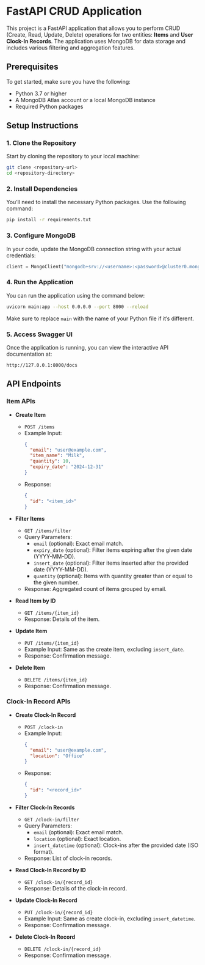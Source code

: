 
# FastAPI CRUD Application

This project is a FastAPI application that allows you to perform CRUD (Create, Read, Update, Delete) operations for two entities: **Items** and **User Clock-In Records**. The application uses MongoDB for data storage and includes various filtering and aggregation features.

## Prerequisites

To get started, make sure you have the following:

- Python 3.7 or higher
- A MongoDB Atlas account or a local MongoDB instance
- Required Python packages

## Setup Instructions

### 1. Clone the Repository

Start by cloning the repository to your local machine:

```bash
git clone <repository-url>
cd <repository-directory>
```

### 2. Install Dependencies

You’ll need to install the necessary Python packages. Use the following command:

```bash
pip install -r requirements.txt
```

### 3. Configure MongoDB

In your code, update the MongoDB connection string with your actual credentials:

```python
client = MongoClient("mongodb+srv://<username>:<password>@cluster0.mongodb.net/?retryWrites=true&w=majority&appName=Cluster0")
```

### 4. Run the Application

You can run the application using the command below:

```bash
uvicorn main:app --host 0.0.0.0 --port 8000 --reload
```

Make sure to replace `main` with the name of your Python file if it’s different.

### 5. Access Swagger UI

Once the application is running, you can view the interactive API documentation at:

```
http://127.0.0.1:8000/docs
```

## API Endpoints

### Item APIs

- **Create Item**
  - `POST /items`
  - Example Input:
    ```json
    {
      "email": "user@example.com",
      "item_name": "Milk",
      "quantity": 10,
      "expiry_date": "2024-12-31"
    }
    ```
  - Response:
    ```json
    {
      "id": "<item_id>"
    }
    ```

- **Filter Items**
  - `GET /items/filter`
  - Query Parameters:
    - `email` (optional): Exact email match.
    - `expiry_date` (optional): Filter items expiring after the given date (YYYY-MM-DD).
    - `insert_date` (optional): Filter items inserted after the provided date (YYYY-MM-DD).
    - `quantity` (optional): Items with quantity greater than or equal to the given number.
  - Response: Aggregated count of items grouped by email.

- **Read Item by ID**
  - `GET /items/{item_id}`
  - Response: Details of the item.

- **Update Item**
  - `PUT /items/{item_id}`
  - Example Input: Same as the create item, excluding `insert_date`.
  - Response: Confirmation message.

- **Delete Item**
  - `DELETE /items/{item_id}`
  - Response: Confirmation message.

### Clock-In Record APIs

- **Create Clock-In Record**
  - `POST /clock-in`
  - Example Input:
    ```json
    {
      "email": "user@example.com",
      "location": "Office"
    }
    ```
  - Response:
    ```json
    {
      "id": "<record_id>"
    }
    ```

- **Filter Clock-In Records**
  - `GET /clock-in/filter`
  - Query Parameters:
    - `email` (optional): Exact email match.
    - `location` (optional): Exact location.
    - `insert_datetime` (optional): Clock-ins after the provided date (ISO format).
  - Response: List of clock-in records.

- **Read Clock-In Record by ID**
  - `GET /clock-in/{record_id}`
  - Response: Details of the clock-in record.

- **Update Clock-In Record**
  - `PUT /clock-in/{record_id}`
  - Example Input: Same as create clock-in, excluding `insert_datetime`.
  - Response: Confirmation message.

- **Delete Clock-In Record**
  - `DELETE /clock-in/{record_id}`
  - Response: Confirmation message.
